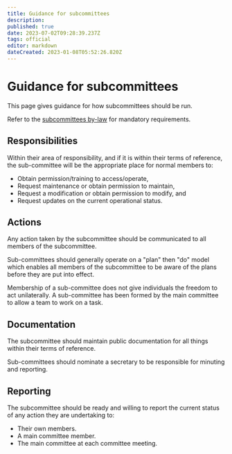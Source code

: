```yaml
---
title: Guidance for subcommittees
description: 
published: true
date: 2023-07-02T09:28:39.237Z
tags: official
editor: markdown
dateCreated: 2023-01-08T05:52:26.820Z
---
```


# Guidance for subcommittees

This page gives guidance for how subcommittees should be run.

Refer to the [subcommittees by-law](/docs/policies/subcommittees) for mandatory requirements.

## Responsibilities

Within their area of responsibility, and if it is within their terms of reference, the sub-committee will be the appropriate place for normal members to:

* Obtain permission/training to access/operate,
* Request maintenance or obtain permission to maintain,
* Request a modification or obtain permission to modify, and
* Request updates on the current operational status.

## Actions

Any action taken by the subcommittee should be communicated to all members of the subcommittee.

Sub-committees should generally operate on a "plan" then "do" model which enables all members of the subcommittee to be aware of the plans before they are put into effect.

Membership of a sub-committee does not give individuals the freedom to act unilaterally. A sub-committee has been formed by the main committee to allow a team to work on a task.

## Documentation

The subcommittee should maintain public documentation for all things within their terms of reference.

Sub-committees should nominate a secretary to be responsible for minuting and reporting.

## Reporting

The subcommittee should be ready and willing to report the current status of any action they are undertaking to:

* Their own members.
* A main committee member.
* The main committee at each committee meeting.


